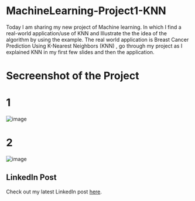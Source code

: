 # MachineLearning-Project1-KNN
Today I am sharing my new project of Machine learning. In which I find a real-world application/use of  KNN and Illustrate the the idea of the algorithm by using the example. The real world application is Breast Cancer Prediction Using K-Nearest Neighbors (KNN) , go through my project as I explained KNN in my first few slides and then the application.

#  Secreenshot of the Project
# 1
![image](https://github.com/user-attachments/assets/e442de30-50d1-4028-ba72-8ee138c4da93)

# 2
![image](https://github.com/user-attachments/assets/34130839-36cd-48d9-aee8-ce31d3349440)

## LinkedIn Post
Check out my latest LinkedIn post [here](https://www.linkedin.com/embed/feed/update/urn:li:ugcPost:7218423004840505344).

